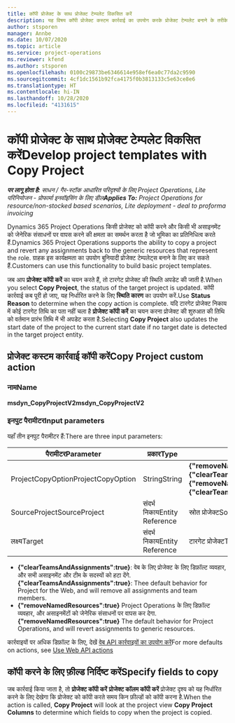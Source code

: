 ```yaml
---
title: कॉपी प्रोजेक्ट के साथ प्रोजेक्ट टेम्पलेट विकसित करें
description: यह विषय कॉपी प्रोजेक्ट कस्टम कार्रवाई का उपयोग करके प्रोजेक्ट टेम्पलेट बनाने के तरीके के बारे में जानकारी प्रदान करता है.
author: stsporen
manager: Annbe
ms.date: 10/07/2020
ms.topic: article
ms.service: project-operations
ms.reviewer: kfend
ms.author: stsporen
ms.openlocfilehash: 0100c29873be6346614e958ef6ea0c77da2c9590
ms.sourcegitcommit: 4cf1dc1561b92fca4175f0b3813133c5e63ce8e6
ms.translationtype: HT
ms.contentlocale: hi-IN
ms.lasthandoff: 10/28/2020
ms.locfileid: "4131615"
---
```

# <a name="develop-project-templates-with-copy-project"></a><span data-ttu-id="96074-103">कॉपी प्रोजेक्ट के साथ प्रोजेक्ट टेम्पलेट विकसित करें</span><span class="sxs-lookup"><span data-stu-id="96074-103">Develop project templates with Copy Project</span></span>

<span data-ttu-id="96074-104">_**पर लागू होता है:** साधन / गैर-स्टॉक आधारित परिदृश्यों के लिए Project Operations, Lite परिनियोजन - प्रोफार्मा इनवॉइसिंग के लिए डील_</span><span class="sxs-lookup"><span data-stu-id="96074-104">_**Applies To:** Project Operations for resource/non-stocked based scenarios, Lite deployment - deal to proforma invoicing_</span></span>

<span data-ttu-id="96074-105">Dynamics 365 Project Operations किसी प्रोजेक्ट को कॉपी करने और किसी भी असाइनमेंट को जेनेरिक संसाधनों पर वापस करने की क्षमता का समर्थन करता है जो भूमिका का प्रतिनिधित्व करते हैं.</span><span class="sxs-lookup"><span data-stu-id="96074-105">Dynamics 365 Project Operations supports the ability to copy a project and revert any assignments back to the generic resources that represent the role.</span></span> <span data-ttu-id="96074-106">ग्राहक इस कार्यक्षमता का उपयोग बुनियादी प्रोजेक्ट टेम्पलेट्स बनाने के लिए कर सकते हैं.</span><span class="sxs-lookup"><span data-stu-id="96074-106">Customers can use this functionality to build basic project templates.</span></span>

<span data-ttu-id="96074-107">जब आप **प्रोजेक्ट कॉपी करें** का चयन करते हैं, तो टारगेट प्रोजेक्ट की स्थिति अपडेट की जाती है.</span><span class="sxs-lookup"><span data-stu-id="96074-107">When you select **Copy Project**, the status of the target project is updated.</span></span> <span data-ttu-id="96074-108">कॉपी कार्रवाई कब पूरी हो जाए, यह निर्धारित करने के लिए **स्थिति कारण** का उपयोग करें.</span><span class="sxs-lookup"><span data-stu-id="96074-108">Use **Status Reason** to determine when the copy action is complete.</span></span> <span data-ttu-id="96074-109">यदि टारगेट प्रोजेक्ट निकाय में कोई टारगेट तिथि का पता नहीं चला है **प्रोजेक्ट कॉपी करें** का चयन करना प्रोजेक्ट की शुरुआत की तिथि को वर्तमान प्रारंभ तिथि में भी अपडेट करता है.</span><span class="sxs-lookup"><span data-stu-id="96074-109">Selecting **Copy Project** also updates the start date of the project to the current start date if no target date is detected in the target project entity.</span></span>

## <a name="copy-project-custom-action"></a><span data-ttu-id="96074-110">प्रोजेक्ट कस्टम कार्रवाई कॉपी करें</span><span class="sxs-lookup"><span data-stu-id="96074-110">Copy Project custom action</span></span> 

### <a name="name"></a><span data-ttu-id="96074-111">नाम</span><span class="sxs-lookup"><span data-stu-id="96074-111">Name</span></span> 

<span data-ttu-id="96074-112">**msdyn_CopyProjectV2**</span><span class="sxs-lookup"><span data-stu-id="96074-112">**msdyn_CopyProjectV2**</span></span>

### <a name="input-parameters"></a><span data-ttu-id="96074-113">इनपुट पैरामीटर</span><span class="sxs-lookup"><span data-stu-id="96074-113">Input parameters</span></span>
<span data-ttu-id="96074-114">यहाँ तीन इनपुट पैरामीटर हैं:</span><span class="sxs-lookup"><span data-stu-id="96074-114">There are three input parameters:</span></span>

| <span data-ttu-id="96074-115">पैरामीटर</span><span class="sxs-lookup"><span data-stu-id="96074-115">Parameter</span></span>          | <span data-ttu-id="96074-116">प्रकार</span><span class="sxs-lookup"><span data-stu-id="96074-116">Type</span></span>   | <span data-ttu-id="96074-117">मान</span><span class="sxs-lookup"><span data-stu-id="96074-117">Values</span></span>                                                   | 
|--------------------|--------|----------------------------------------------------------|
| <span data-ttu-id="96074-118">ProjectCopyOption</span><span class="sxs-lookup"><span data-stu-id="96074-118">ProjectCopyOption</span></span>  | <span data-ttu-id="96074-119">String</span><span class="sxs-lookup"><span data-stu-id="96074-119">String</span></span> | <span data-ttu-id="96074-120">**{"removeNamedResources":true}** या **{"clearTeamsAndAssignments":true}**</span><span class="sxs-lookup"><span data-stu-id="96074-120">**{"removeNamedResources":true}** or **{"clearTeamsAndAssignments":true}**</span></span> |
| <span data-ttu-id="96074-121">SourceProject</span><span class="sxs-lookup"><span data-stu-id="96074-121">SourceProject</span></span>      | <span data-ttu-id="96074-122">संदर्भ निकाय</span><span class="sxs-lookup"><span data-stu-id="96074-122">Entity Reference</span></span> | <span data-ttu-id="96074-123">स्रोत प्रोजेक्ट</span><span class="sxs-lookup"><span data-stu-id="96074-123">Source Project</span></span> |
| <span data-ttu-id="96074-124">लक्ष्य</span><span class="sxs-lookup"><span data-stu-id="96074-124">Target</span></span>             | <span data-ttu-id="96074-125">संदर्भ निकाय</span><span class="sxs-lookup"><span data-stu-id="96074-125">Entity Reference</span></span> | <span data-ttu-id="96074-126">टारगेट प्रोजेक्ट</span><span class="sxs-lookup"><span data-stu-id="96074-126">Target Project</span></span> |


- <span data-ttu-id="96074-127">**{"clearTeamsAndAssignments":true}**: वेब के लिए प्रोजेक्ट के लिए डिफ़ॉल्ट व्यवहार, और सभी असाइनमेंट और टीम के सदस्यों को हटा देंगे.</span><span class="sxs-lookup"><span data-stu-id="96074-127">**{"clearTeamsAndAssignments":true}**: Thee default behavior for Project for the Web, and will remove all assignments and team members.</span></span>
- <span data-ttu-id="96074-128">**{"removeNamedResources":true}** Project Operations के लिए डिफ़ॉल्ट व्यवहार, और असाइनमेंटों को जेनेरिक संसाधनों पर वापस कर देगा.</span><span class="sxs-lookup"><span data-stu-id="96074-128">**{"removeNamedResources":true}** The default behavior for Project Operations, and will revert assignments to generic resources.</span></span>

<span data-ttu-id="96074-129">कार्रवाइयों पर अधिक डिफ़ॉल्ट के लिए, देखें [वेब API कार्रवाइयों का उपयोग करें](https://docs.microsoft.com/powerapps/developer/common-data-service/webapi/use-web-api-actions)</span><span class="sxs-lookup"><span data-stu-id="96074-129">For more defaults on actions, see [Use Web API actions](https://docs.microsoft.com/powerapps/developer/common-data-service/webapi/use-web-api-actions)</span></span>

## <a name="specify-fields-to-copy"></a><span data-ttu-id="96074-130">कॉपी करने के लिए फ़ील्ड निर्दिष्ट करें</span><span class="sxs-lookup"><span data-stu-id="96074-130">Specify fields to copy</span></span> 
<span data-ttu-id="96074-131">जब कार्रवाई किया जाता है, तो **प्रोजेक्ट कॉपी करें** **प्रोजेक्ट कॉलम कॉपी करें** प्रोजेक्ट दृश्य को यह निर्धारित करने के लिए देखेगा कि प्रोजेक्ट को कॉपी करते समय किन फ़ील्डों को कॉपी करना है.</span><span class="sxs-lookup"><span data-stu-id="96074-131">When the action is called, **Copy Project** will look at the project view **Copy Project Columns** to determine which fields to copy when the project is copied.</span></span>
